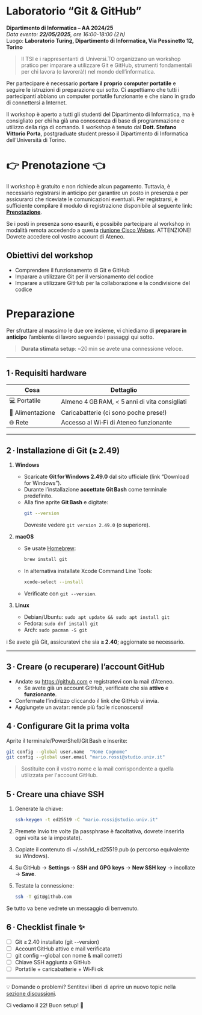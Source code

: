 # Laboratorio “Git & GitHub”
**Dipartimento di Informatica – AA 2024/25**  
_Data evento: **22/05/2025**, ore 16:00-18:00 (2 h)_  
Luogo: **Laboratorio Turing, Dipartimento di Informatica, Via Pessinetto 12, Torino**

> Il TSI e i rappresentanti di Universi.TO organizzano un workshop pratico per imparare a utilizzare Git e GitHub, strumenti fondamentali per chi lavora (o lavorerà!) nel mondo dell’informatica.

Per partecipare è necessario **portare il proprio computer portatile** e seguire le istruzioni di preparazione qui sotto. Ci aspettiamo che tutti i partecipanti abbiano un computer portatile funzionante e che siano in grado di connettersi a Internet.

Il workshop è aperto a tutti gli studenti del Dipartimento di Informatica, ma è consigliato per chi ha già una conoscenza di base di programmazione e utilizzo della riga di comando.
Il workshop è tenuto dal **Dott. Stefano Vittorio Porta**, postgraduate student presso il Dipartimento di Informatica dell’Università di Torino.

# 👉️ Prenotazione 👈️

Il workshop è gratuito e non richiede alcun pagamento. Tuttavia, è necessario registrarsi in anticipo per garantire un posto in presenza e per assicurarci che riceviate le comunicazioni eventuali. Per registrarsi, è sufficiente compilare il modulo di registrazione disponibile al seguente link: [**Prenotazione**](https://docs.google.com/forms/d/e/1FAIpQLSdfbBN8LK_bEOG9GYtMHwZIphJgOpQcmjK1kJKJZn437FgP7A/viewform).

Se i posti in presenza sono esauriti, è possibile partecipare al workshop in modalità remota accedendo a questa [riunione Cisco Webex](https://unito-edu.webex.com/unito-edu/j.php?MTID=m741625a3a850f1600c8771ceb57fcda6). ATTENZIONE! Dovrete accedere col vostro account di Ateneo. 

## Obiettivi del workshop
* Comprendere il funzionamento di Git e GitHub
* Imparare a utilizzare Git per il versionamento del codice
* Imparare a utilizzare GitHub per la collaborazione e la condivisione del codice

# Preparazione

Per sfruttare al massimo le due ore insieme, vi chiediamo di **preparare in anticipo** l’ambiente di lavoro seguendo i passaggi qui sotto.  
> **Durata stimata setup**: ~20 min se avete una connessione veloce.

---

## 1 · Requisiti hardware

| Cosa | Dettaglio |
|------|-----------|
| 💻 Portatile | Almeno 4 GB RAM, < 5 anni di vita consigliati |
| 🔌 Alimentazione | Caricabatterie (ci sono poche prese!) |
| 🌐 Rete | Accesso al Wi‑Fi di Ateneo funzionante |

---

## 2 · Installazione di Git (≥ 2.49)

1. **Windows**  
   * Scaricate **Git for Windows 2.49.0** dal sito ufficiale (link “Download for Windows”).  
   * Durante l’installazione **accettate Git Bash** come terminale predefinito.  
   * Alla fine aprite **Git Bash** e digitate:
     ```bash
     git --version
     ```
     Dovreste vedere `git version 2.49.0` (o superiore).

2. **macOS**  
   * Se usate [Homebrew](https://brew.sh/):  
     ```bash
     brew install git
     ```  
   * In alternativa installate Xcode Command Line Tools:  
     ```bash
     xcode-select --install
     ```
   * Verificate con `git --version`.

3. **Linux**  
   * Debian/Ubuntu: `sudo apt update && sudo apt install git`  
   * Fedora: `sudo dnf install git`  
   * Arch: `sudo pacman -S git`  

ℹ️ Se avete già Git, assicuratevi che sia **≥ 2.40**; aggiornate se necessario.

---

## 3 · Creare (o recuperare) l’account GitHub

* Andate su <https://github.com> e registratevi con la mail d’Ateneo.
    * Se avete già un account GitHub, verificate che sia **attivo** e **funzionante**.
* Confermate l’indirizzo cliccando il link che GitHub vi invia.  
* Aggiungete un avatar: rende più facile riconoscersi!

## 4 · Configurare Git la prima volta

Aprite il terminale/PowerShell/Git Bash e inserite:

```bash
git config --global user.name  "Nome Cognome"
git config --global user.email "mario.rossi@studio.univ.it"
```

> Sostituite con il vostro nome e la mail corrispondente a quella utilizzata per l'account GitHub.

## 5 · Creare una chiave SSH

1. Generate la chiave:  
    ```bash
    ssh-keygen -t ed25519 -C "mario.rossi@studio.univ.it"
    ```
2. Premete Invio tre volte (la passphrase è facoltativa, dovrete inserirla ogni volta se la impostate).

3. Copiate il contenuto di ~/.ssh/id_ed25519.pub (o percorso equivalente su Windows).

4. Su GitHub → **Settings** → **SSH and GPG keys** → **New SSH key** → incollate → **Save**.

5. Testate la connessione:
    ```bash
    ssh -T git@github.com
    ```

Se tutto va bene vedrete un messaggio di benvenuto.

## 6 · Checklist finale ✨

- [ ] Git ≥ 2.40 installato (git --version)
- [ ] Account GitHub attivo e mail verificata
- [ ] git config --global con nome & mail corretti
- [ ] Chiave SSH aggiunta a GitHub
- [ ] Portatile + caricabatterie + Wi‑Fi ok

---

💡 Domande o problemi? Sentitevi liberi di aprire un nuovo topic nella [sezione discussioni](https://github.com/tsi-unito/git-talk/discussions).

Ci vediamo il 22! Buon setup! 🚀
